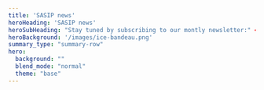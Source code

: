 ```yaml
---
title: 'SASIP news'
heroHeading: 'SASIP news'
heroSubHeading: "Stay tuned by subscribing to our montly newsletter:" <a href="https://github.us21.list-manage.com/subscribe?u=87628ce091a6cd0b5a69e6bfa&id=29c185da6b">here</a>
heroBackground: '/images/ice-bandeau.png'
summary_type: "summary-row"
hero:
  background: ""
  blend_mode: "normal"
  theme: "base"
---
```

